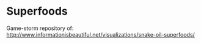 Superfoods
==========

Game-storm repository of: http://www.informationisbeautiful.net/visualizations/snake-oil-superfoods/
